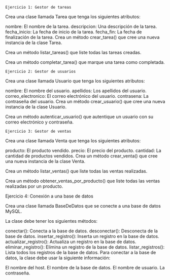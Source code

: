     Ejercicio 1: Gestor de tareas

Crea una clase llamada Tarea que tenga los siguientes atributos:

nombre: El nombre de la tarea.
descripcion: Una descripción de la tarea.
fecha_inicio: La fecha de inicio de la tarea.
fecha_fin: La fecha de finalización de la tarea.
Crea un método crear_tarea() que cree una nueva instancia de la clase Tarea.

Crea un método listar_tareas() que liste todas las tareas creadas.

Crea un método completar_tarea() que marque una tarea como completada.

    Ejercicio 2: Gestor de usuarios

Crea una clase llamada Usuario que tenga los siguientes atributos:

nombre: El nombre del usuario.
apellidos: Los apellidos del usuario.
correo_electronico: El correo electrónico del usuario.
contrasena: La contraseña del usuario.
Crea un método crear_usuario() que cree una nueva instancia de la clase Usuario.

Crea un método autenticar_usuario() que autentique un usuario con su correo electrónico y contraseña.

    Ejercicio 3: Gestor de ventas

Crea una clase llamada Venta que tenga los siguientes atributos:

producto: El producto vendido.
precio: El precio del producto.
cantidad: La cantidad de productos vendidos.
Crea un método crear_venta() que cree una nueva instancia de la clase Venta.

Crea un método listar_ventas() que liste todas las ventas realizadas.

Crea un método obtener_ventas_por_producto() que liste todas las ventas realizadas por un producto.

Ejercicio 4: Conexión a una base de datos

Crea una clase llamada BaseDeDatos que se conecte a una base de datos MySQL.

La clase debe tener los siguientes métodos:

conectar(): Conecta a la base de datos.
desconectar(): Desconecta de la base de datos.
insertar_registro(): Inserta un registro en la base de datos.
actualizar_registro(): Actualiza un registro en la base de datos.
eliminar_registro(): Elimina un registro de la base de datos.
listar_registros(): Lista todos los registros de la base de datos.
Para conectar a la base de datos, la clase debe usar la siguiente información:

El nombre del host.
El nombre de la base de datos.
El nombre de usuario.
La contraseña.